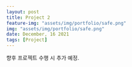 ```yaml
---
layout: post
title: Project 2
feature-img: "assets/img/portfolio/safe.png"
img: "assets/img/portfolio/safe.png"
date: December, 16 2021
tags: [Project]
---
```



향후 프로젝트 수행 시 추가 예정.